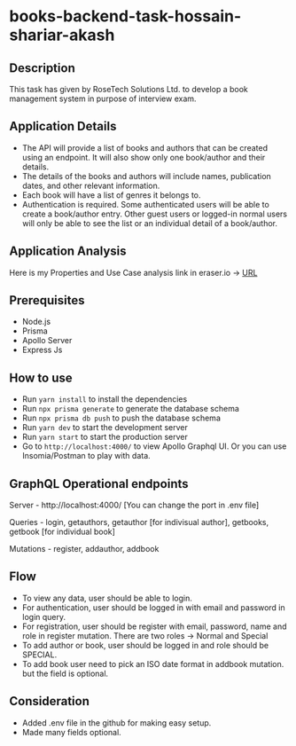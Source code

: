 # books-backend-task-hossain-shariar-akash

## Description

This task has given by RoseTech Solutions Ltd. to develop a book management system in purpose of interview exam.

## Application Details

- The API will provide a list of books and authors that can be created
  using an endpoint. It will also show only one book/author and their
  details.
- The details of the books and authors will include names, publication
  dates, and other relevant information.
- Each book will have a list of genres it belongs to.
- Authentication is required. Some authenticated users will be able to
  create a book/author entry. Other guest users or logged-in normal users
  will only be able to see the list or an individual detail of a book/author.

## Application Analysis

Here is my Properties and Use Case analysis link in eraser.io -> [URL](https://app.eraser.io/workspace/nP1Ags6eMW4Jpx4b3WYV?origin=share)

## Prerequisites

- Node.js
- Prisma
- Apollo Server
- Express Js

## How to use

- Run `yarn install` to install the dependencies
- Run `npx prisma generate` to generate the database schema
- Run `npx prisma db push` to push the database schema
- Run `yarn dev` to start the development server
- Run `yarn start` to start the production server
- Go to `http://localhost:4000/` to view Apollo Graphql UI. Or you can use Insomia/Postman to play with data.

## GraphQL Operational endpoints

Server - http://localhost:4000/ [You can change the port in .env file]

Queries - login, getauthors, getauthor [for indivisual author], getbooks, getbook [for individual book]

Mutations - register, addauthor, addbook

## Flow

- To view any data, user should be able to login.
- For authentication, user should be logged in with email and password in login query.
- For registration, user should be register with email, password, name and role in register mutation. There are two roles -> Normal and Special
- To add author or book, user should be logged in and role should be SPECIAL.
- To add book user need to pick an ISO date format in addbook mutation. but the field is optional.

## Consideration

- Added .env file in the github for making easy setup.
- Made many fields optional.
